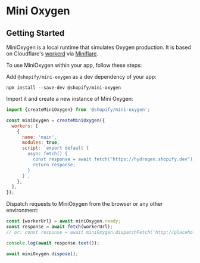 # Mini Oxygen

## Getting Started

MiniOxygen is a local runtime that simulates Oxygen production. It is based on Cloudflare's [workerd](https://github.com/cloudflare/workerd) via [Miniflare](https://miniflare.dev/).

To use MiniOxygen within your app, follow these steps:

Add `@shopify/mini-oxygen` as a dev dependency of your app:

```shell
npm install --save-dev @shopify/mini-oxygen
```

Import it and create a new instance of Mini Oxygen:

```js
import {createMiniOxygen} from '@shopify/mini-oxygen';

const miniOxygen = createMiniOxygen({
  workers: [
    {
      name: 'main',
      modules: true,
      script: `export default {
        async fetch() {
          const response = await fetch("https://hydrogen.shopify.dev");
          return response;
        }
      }`,
    },
  ],
});
```

Dispatch requests to MiniOxygen from the browser or any other environment:

```js
const {workerUrl} = await miniOxygen.ready;
const response = await fetch(workerUrl);
// or: const response = await miniOxygen.dispatchFetch('http://placeholder');

console.log(await response.text());

await miniOxygen.dispose();
```
